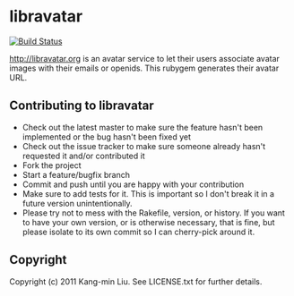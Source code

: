 # libravatar

[![Build Status](https://travis-ci.org/sandfoxme/vishnu.svg?branch=master)](https://travis-ci.org/sandfoxme/vishnu)

http://libravatar.org is an avatar service to let their users associate avatar
images with their emails or openids. This rubygem generates their avatar URL.

## Contributing to libravatar

*   Check out the latest master to make sure the feature hasn't been
    implemented or the bug hasn't been fixed yet
*   Check out the issue tracker to make sure someone already hasn't requested
    it and/or contributed it
*   Fork the project
*   Start a feature/bugfix branch
*   Commit and push until you are happy with your contribution
*   Make sure to add tests for it. This is important so I don't break it in a
    future version unintentionally.
*   Please try not to mess with the Rakefile, version, or history. If you want
    to have your own version, or is otherwise necessary, that is fine, but
    please isolate to its own commit so I can cherry-pick around it.


## Copyright

Copyright (c) 2011 Kang-min Liu. See LICENSE.txt for further details.


